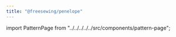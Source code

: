 ```yaml
---
title: "@freesewing/penelope"
---
```


import PatternPage from "../../../../../src/components/pattern-page";

<PatternPage pattern="penelope" />
